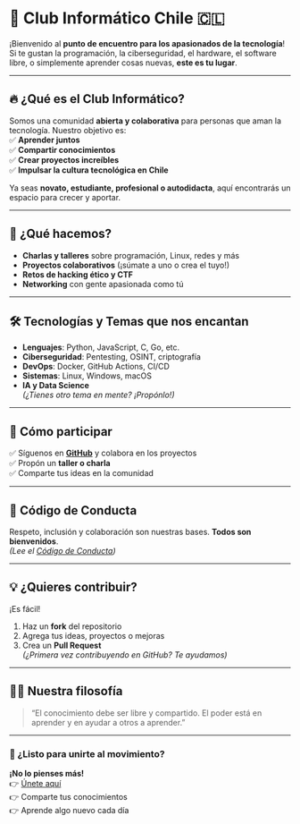 # 👾 Club Informático Chile 🇨🇱
¡Bienvenido al **punto de encuentro para los apasionados de la tecnología**!  
Si te gustan la programación, la ciberseguridad, el hardware, el software libre, o simplemente aprender cosas nuevas, **este es tu lugar**.

---

## 🔥 ¿Qué es el Club Informático?
Somos una comunidad **abierta y colaborativa** para personas que aman la tecnología. Nuestro objetivo es:  
✅ **Aprender juntos**  
✅ **Compartir conocimientos**  
✅ **Crear proyectos increíbles**  
✅ **Impulsar la cultura tecnológica en Chile**  

Ya seas **novato, estudiante, profesional o autodidacta**, aquí encontrarás un espacio para crecer y aportar.

---

## 🚀 ¿Qué hacemos?
- **Charlas y talleres** sobre programación, Linux, redes y más  
- **Proyectos colaborativos** (¡súmate a uno o crea el tuyo!)  
- **Retos de hacking ético y CTF**  
- **Networking** con gente apasionada como tú  

---

## 🛠 Tecnologías y Temas que nos encantan
- **Lenguajes**: Python, JavaScript, C, Go, etc.  
- **Ciberseguridad**: Pentesting, OSINT, criptografía  
- **DevOps**: Docker, GitHub Actions, CI/CD  
- **Sistemas**: Linux, Windows, macOS  
- **IA y Data Science**  
*(¿Tienes otro tema en mente? ¡Propónlo!)*  

---

## 🔗 Cómo participar
✅ Síguenos en **[GitHub](https://github.com/Club-Informatico)** y colabora en los proyectos  
✅ Propón un **taller o charla**  
✅ Comparte tus ideas en la comunidad  

---

## 📜 Código de Conducta
Respeto, inclusión y colaboración son nuestras bases. **Todos son bienvenidos**.  
*(Lee el [Código de Conducta](CODE_OF_CONDUCT.md))*  

---

## 💡 ¿Quieres contribuir?
¡Es fácil!  
1. Haz un **fork** del repositorio  
2. Agrega tus ideas, proyectos o mejoras  
3. Crea un **Pull Request**  
*(¿Primera vez contribuyendo en GitHub? Te ayudamos)*  

---

## 🏴‍☠️ Nuestra filosofía
> “El conocimiento debe ser libre y compartido. El poder está en aprender y en ayudar a otros a aprender.”

---

### 📩 ¿Listo para unirte al movimiento?
**¡No lo pienses más!**  
👉 [Únete aquí](#)  
👉 Comparte tus conocimientos  
👉 Aprende algo nuevo cada día
